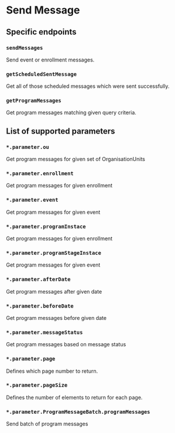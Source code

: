 # Send Message

## Specific endpoints

### `sendMessages`

Send event or enrollment messages.

### `getScheduledSentMessage`

Get all of those scheduled messages which were sent successfully.

### `getProgramMessages`

Get program messages matching given query criteria.

## List of supported parameters

### `*.parameter.ou`

Get program messages for given set of OrganisationUnits

### `*.parameter.enrollment`

Get program messages for given enrollment

### `*.parameter.event`

Get program messages for given event

### `*.parameter.programInstace`

Get program messages for given enrollment

### `*.parameter.programStageInstace`

Get program messages for given event

### `*.parameter.afterDate`

Get program messages after given date

### `*.parameter.beforeDate`

Get program messages before given date

### `*.parameter.messageStatus`

Get program messages based on message status

### `*.parameter.page`

Defines which page number to return.

### `*.parameter.pageSize`

Defines the number of elements to return for each page.

### `*.parameter.ProgramMessageBatch.programMessages`

Send batch of program messages